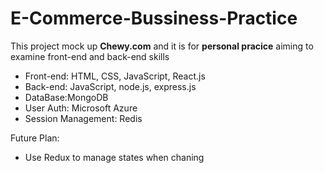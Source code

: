 # E-Commerce-Bussiness-Practice
This project mock up **Chewy.com** and it is for **personal pracice** aiming to examine front-end and back-end skills

- Front-end: HTML, CSS, JavaScript, React.js
- Back-end: JavaScript, node.js, express.js
- DataBase:MongoDB
- User Auth: Microsoft Azure
- Session Management: Redis

Future Plan:
- Use Redux to manage states when chaning 


